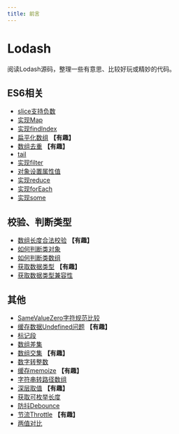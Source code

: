 ```yaml
---
title: 前言
---
```


# Lodash
阅读Lodash源码，整理一些有意思、比较好玩或精妙的代码。

## ES6相关
* [slice支持负数](./slice支持负数.md)
* [实现Map](./实现Map.md)
* [实现findIndex](./实现findIndex.md)
* [扁平化数组](./扁平化数组.md) **【有趣】**
* [数组去重](./数组去重.md) **【有趣】**
* [tail](./tail.md)
* [实现filter](./实现filter.md)
* [对象设置属性值](./对象设置属性值.md)
* [实现reduce](./实现reduce.md)
* [实现forEach](./实现forEach.md)
* [实现some](./实现some.md)


## 校验、判断类型
* [数组长度合法校验](./数组长度合法校验.md) **【有趣】**
* [如何判断类对象](./如何判断类对象.md)
* [如何判断类数组](./如何判断类数组.md)
* [获取数据类型](./获取数据类型.md) **【有趣】**
* [获取数据类型兼容性](./获取数据类型兼容性.md)


## 其他
* [SameValueZero字符规范比较](./sameValueZero规范.md)
* [缓存数据Undefined问题](./缓存数据Undefined问题.md) **【有趣】**
* [标记段](./标记段.md)
* [数组差集](./数组差集.md)
* [数组交集](./数组交集.md) **【有趣】**
* [数字转整数](./数字转整数.md)
* [缓存memoize](./缓存memoize.md) **【有趣】**
* [字符串转路径数组](./字符串转路径数组.md)
* [深层取值](./深层取值.md) **【有趣】**
* [获取可枚举长度](./获取可枚举长度.md)
* [防抖Debounce](./防抖Debounce.md)
* [节流Throttle](./节流Throttle.md) **【有趣】**
* [两值对比](./两值对比.md)

